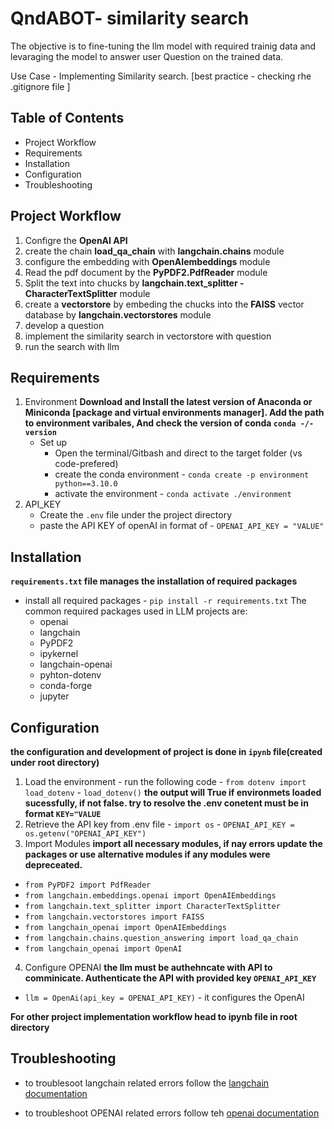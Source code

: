 # QndABOT- similarity search

  The objective is to fine-tuning the llm model with required trainig data and levaraging the model to answer user Question on the trained data.

  Use Case - Implementing Similarity search. [best practice - checking rhe .gitignore file ]

## Table of Contents

- Project Workflow
- Requirements
- Installation
- Configuration
- Troubleshooting

## Project Workflow
  1. Configre the **OpenAI API**
  2. create the chain **load_qa_chain** with **langchain.chains** module
  3. configure the embedding with **OpenAIembeddings** module
  4. Read the pdf document by the **PyPDF2.PdfReader** module
  5. Split the text into chucks by **langchain.text_splitter - CharacterTextSplitter** module 
  6. create a **vectorstore** by embeding the chucks into the **FAISS** vector database by **langchain.vectorstores** module
  7. develop a question
  8. implement the similarity search in vectorstore with question
  9. run the search with llm

## Requirements
1. Environment 
   **Download and Install the latest version of Anaconda or Miniconda [package and virtual environments manager]. Add the path to environment varibales, And check the version of conda `conda -/-version`**
   - Set up 
     - Open the terminal/Gitbash and direct to the target folder (vs code-prefered)
     - create the conda environment - `conda create -p environment python==3.10.0`
     - activate the environment - `conda activate ./environment`
2. API_KEY
     - Create the `.env` file under the project directory
     - paste the API KEY of openAI in format of - `OPENAI_API_KEY = "VALUE"` 

## Installation
   **`requirements.txt` file manages the installation of required packages**
   - install all required packages - `pip install -r requirements.txt` 
   The common required packages used in LLM projects are:
       - openai
       - langchain
       - PyPDF2
       - ipykernel
       - langchain-openai
       - pyhton-dotenv
       - conda-forge
       - jupyter

## Configuration 
 **the configuration and development of project is done in `ipynb` file(created under root directory)**
  1. Load the environment - run the following code
    - `from dotenv import load_dotenv`
    - `load_dotenv()`
    **the output will True if environmets loaded sucessfully, if not false. try to resolve the .env conetent must be in format `KEY="VALUE`**
  2. Retrieve the API key from .env file
    - `import os`
    - `OPENAI_API_KEY = os.getenv("OPENAI_API_KEY")`
  3. Import Modules
  **import all necessary modules, if nay errors update the packages or use alternative modules if any modules were depreceated.** 
   - `from PyPDF2 import PdfReader`
   - `from langchain.embeddings.openai import OpenAIEmbeddings`
   - `from langchain.text_splitter import CharacterTextSplitter`
   - `from langchain.vectorstores import FAISS`
   - `from langchain_openai import OpenAIEmbeddings`
   - `from langchain.chains.question_answering import load_qa_chain`
   - `from langchain_openai import OpenAI`
  4. Configure OPENAI
  **the llm must be authehncate with API to comminicate. Authenticate the API with provided key `OPENAI_API_KEY`**
   - `llm = OpenAi(api_key = OPENAI_API_KEY)` - it configures the OpenAI

**For other project implementation workflow head to ipynb file in root directory**
   
    
## Troubleshooting
 - to troublesoot langchain related errors follow the [langchain documentation](https://python.langchain.com/docs/get_started/introduction)

 - to troubleshoot OPENAI related errors follow teh [openai documentation](https://platform.openai.com/docs/introduction)